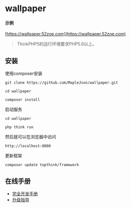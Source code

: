 # wallpaper

#### 示例

[https://wallpaper.52zoe.com](https://wallpaper.52zoe.com)

> ThinkPHP5的运行环境要求PHP5.6以上。

## 安装

使用composer安装

~~~
git clone https://github.com/MapleJson/wallpaper.git

cd wallpaper

composer install
~~~

启动服务

~~~
cd wallpaper

php think run
~~~

然后就可以在浏览器中访问

~~~
http://localhost:8000
~~~

更新框架
~~~
composer update topthink/framework
~~~


## 在线手册

+ [完全开发手册](https://www.kancloud.cn/manual/thinkphp5_1/content)
+ [升级指导](https://www.kancloud.cn/manual/thinkphp5_1/354155) 

